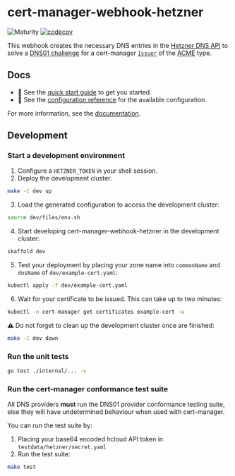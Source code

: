 # cert-manager-webhook-hetzner

![Maturity](https://img.shields.io/badge/maturity-experiment-orange) [![codecov](https://codecov.io/gh/hetzner/cert-manager-webhook-hetzner/graph/badge.svg?token=Z40LNEST2V)](https://codecov.io/gh/hetzner/cert-manager-webhook-hetzner)

This webhook creates the necessary DNS entries in the [Hetzner DNS API](https://docs.hetzner.cloud/reference/cloud#zones) to solve a [DNS01 challenge](https://letsencrypt.org/docs/challenge-types/#dns-01-challenge) for a cert-manager [`Issuer`](https://cert-manager.io/docs/concepts/issuer/) of the [ACME](https://cert-manager.io/docs/configuration/acme/) type.

## Docs

- :rocket: See the [quick start guide](docs/guides/quickstart.md) to get you started.
- :book: See the [configuration reference](docs/reference/issuer-configuration.md) for the available configuration.

For more information, see the [documentation](docs/README.md).

## Development

### Start a development environment

1. Configure a `HETZNER_TOKEN` in your shell session.
2. Deploy the development cluster.

```bash
make -C dev up
```

3. Load the generated configuration to access the development cluster:

```bash
source dev/files/env.sh
```

4. Start developing cert-manager-webhook-hetzner in the development cluster:

```bash
skaffold dev
```

5. Test your deployment by placing your zone name into `commonName` and `dnsName` of `dev/example-cert.yaml`:

```bash
kubectl apply -f dev/example-cert.yaml
```

6. Wait for your certificate to be issued. This can take up to two minutes:

```bash
kubectl -n cert-manager get certificates example-cert -w
```

⚠️ Do not forget to clean up the development cluster once are finished:

```bash
make -C dev down
```

### Run the unit tests

```bash
go test ./internal/... -v
```

### Run the cert-manager conformance test suite

All DNS providers **must** run the DNS01 provider conformance testing suite,
else they will have undetermined behaviour when used with cert-manager.

You can run the test suite by:

1. Placing your base64 encoded hcloud API token in `testdata/hetzner/secret.yaml`
2. Run the test suite:

```bash
make test
```
